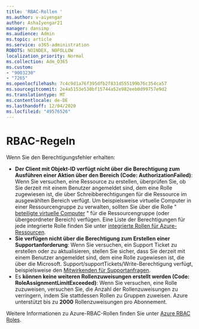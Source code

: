 ```yaml
---
title: 'RBAC-Rollen '
ms.author: v-aiyengar
author: AshaIyengar21
manager: dansimp
ms.audience: Admin
ms.topic: article
ms.service: o365-administration
ROBOTS: NOINDEX, NOFOLLOW
localization_priority: Normal
ms.collection: Adm_O365
ms.custom:
- "9003230"
- "7265"
ms.openlocfilehash: 7c4c9d1a76f395dfb2f831d555199b76c354ca57
ms.sourcegitcommit: 2e4a5153e530bf15744a52e982eeb0d99757e9d2
ms.translationtype: MT
ms.contentlocale: de-DE
ms.lasthandoff: 12/04/2020
ms.locfileid: "49576526"
---
```

# <a name="rbac-rules"></a>RBAC-Regeln

Wenn Sie den Berechtigungsfehler erhalten: 

- **Der Client mit Objekt-ID verfügt nicht über die Berechtigung zum Ausführen einer Aktion über den Bereich (Code: AuthorizationFailed)**: Wenn Sie versuchen, eine Ressource zu erstellen, überprüfen Sie, ob Sie derzeit mit einem Benutzer angemeldet sind, dem eine Rolle zugewiesen ist, die über Schreibberechtigungen für die Ressource im ausgewählten Bereich verfügt. Um beispielsweise virtuelle Computer in einer Ressourcengruppe zu verwalten, sollten Sie über die Rolle " [beteiligte virtuelle Computer](https://docs.microsoft.com/azure/role-based-access-control/built-in-roles?WT.mc_id=Portal-Microsoft_Azure_Support#virtual-machine-contributor) " für die Ressourcengruppe (oder übergeordneter Bereich) verfügen. Eine Liste der Berechtigungen für jede integrierte Rolle finden Sie unter [integrierte Rollen für Azure-Ressourcen](https://docs.microsoft.com/azure/role-based-access-control/built-in-roles?WT.mc_id=Portal-Microsoft_Azure_Support).
- **Sie verfügen nicht über die Berechtigung zum Erstellen einer Supportanforderung**: Wenn Sie versuchen, ein Support Ticket zu erstellen oder zu aktualisieren, stellen Sie sicher, dass Sie derzeit mit einem Benutzer angemeldet sind, dem eine Rolle zugewiesen ist, die über die Microsoft. Support/supportTickets/Write-Berechtigung verfügt, beispielsweise den [Mitwirkenden für Supportanfragen](https://docs.microsoft.com/azure/role-based-access-control/built-in-roles?WT.mc_id=Portal-Microsoft_Azure_Support#support-request-contributor).
- Es **können keine weiteren Rollenzuweisungen erstellt werden (Code: RoleAssignmentLimitExceeded)**: Wenn Sie versuchen, eine Rolle zuzuweisen, versuchen Sie, die Anzahl der Rollenzuweisungen zu verringern, indem Sie stattdessen Rollen zu Gruppen zuweisen. Azure unterstützt bis zu **2000** Rollenzuweisungen pro Abonnement.

Weitere Informationen zu Azure-RBAC-Rollen finden Sie unter [Azure RBAC Roles](https://docs.microsoft.com/azure/role-based-access-control/role-assignments-portal?WT.mc_id=Portal-Microsoft_Azure_Support).
